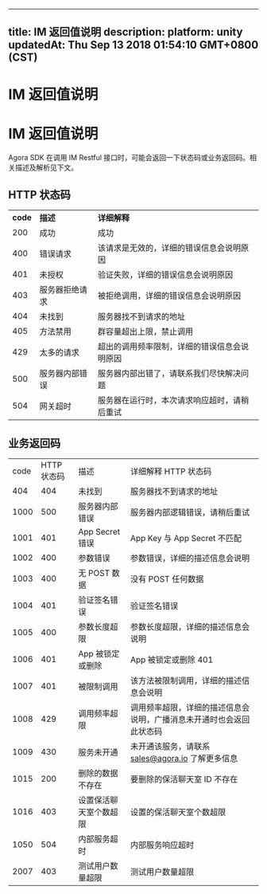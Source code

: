 
---
title: IM 返回值说明
description: 
platform: unity
updatedAt: Thu Sep 13 2018 01:54:10 GMT+0800 (CST)
---
# IM 返回值说明
# IM 返回值说明

Agora SDK 在调用 IM Restful 接口时，可能会返回一下状态码或业务返回码。相关描述及解析见下文。

## HTTP 状态码

<table>
<colgroup>
<col/>
<col/>
<col/>
</colgroup>
<tbody>
<tr><td><strong>code</strong></td>
<td><strong>描述</strong></td>
<td><strong>详细解释</strong></td>
</tr>
<tr><td>200</td>
<td>成功</td>
<td>成功</td>
</tr>
<tr><td>400</td>
<td>错误请求</td>
<td>该请求是无效的，详细的错误信息会说明原因</td>
</tr>
<tr><td>401</td>
<td>未授权</td>
<td>验证失败，详细的错误信息会说明原因</td>
</tr>
<tr><td>403</td>
<td>服务器拒绝请求</td>
<td>被拒绝调用，详细的错误信息会说明原因</td>
</tr>
<tr><td>404</td>
<td>未找到</td>
<td>服务器找不到请求的地址</td>
</tr>
<tr><td>405</td>
<td>方法禁用</td>
<td>群容量超出上限，禁止调用</td>
</tr>
<tr><td>429</td>
<td>太多的请求</td>
<td>超出的调用频率限制，详细的错误信息会说明原因</td>
</tr>
<tr><td>500</td>
<td>服务器内部错误</td>
<td>服务器内部出错了，请联系我们尽快解决问题</td>
</tr>
<tr><td>504</td>
<td>网关超时</td>
<td>服务器在运行时，本次请求响应超时，请稍后重试</td>
</tr>
</tbody>
</table>



## 业务返回码

<table>
<colgroup>
<col/>
<col/>
<col/>
<col/>
</colgroup>
<tbody>
<tr><td>code</td>
<td>HTTP 状态码</td>
<td>描述</td>
<td>详细解释                                                            HTTP 状态码</td>
</tr>
<tr><td>404</td>
<td>404</td>
<td>未找到</td>
<td>服务器找不到请求的地址</td>
</tr>
<tr><td>1000</td>
<td>500</td>
<td>服务器内部错误</td>
<td>服务器内部逻辑错误，请稍后重试</td>
</tr>
<tr><td>1001</td>
<td>401</td>
<td>App Secret 错误</td>
<td>App Key 与 App Secret 不匹配</td>
</tr>
<tr><td>1002</td>
<td>400</td>
<td>参数错误</td>
<td>参数错误，详细的描述信息会说明</td>
</tr>
<tr><td>1003</td>
<td>400</td>
<td>无 POST 数据</td>
<td>没有 POST 任何数据</td>
</tr>
<tr><td>1004</td>
<td>401</td>
<td>验证签名错误</td>
<td>验证签名错误</td>
</tr>
<tr><td>1005</td>
<td>400</td>
<td>参数长度超限</td>
<td>参数长度超限，详细的描述信息会说明</td>
</tr>
<tr><td>1006</td>
<td>401</td>
<td>App 被锁定或删除</td>
<td>App 被锁定或删除                                                      401</td>
</tr>
<tr><td>1007</td>
<td>401</td>
<td>被限制调用</td>
<td>该方法被限制调用，详细的描述信息会说明</td>
</tr>
<tr><td>1008</td>
<td>429</td>
<td>调用频率超限</td>
<td>调用频率超限，详细的描述信息会说明，广播消息未开通时也会返回此状态码</td>
</tr>
<tr><td>1009</td>
<td>430</td>
<td>服务未开通</td>
<td>未开通该服务，请联系 <a href="mailto:sales%40agora.io">sales<span>@</span>agora<span>.</span>io</a> 了解更多信息</td>
</tr>
<tr><td>1015</td>
<td>200</td>
<td>删除的数据不存在</td>
<td>要删除的保活聊天室 ID 不存在</td>
</tr>
<tr><td>1016</td>
<td>403</td>
<td>设置保活聊天室个数超限</td>
<td>设置的保活聊天室个数超限</td>
</tr>
<tr><td>1050</td>
<td>504</td>
<td>内部服务超时</td>
<td>内部服务响应超时</td>
</tr>
<tr><td>2007</td>
<td>403</td>
<td>测试用户数量超限</td>
<td>测试用户数量超限</td>
</tr>
</tbody>
</table>




